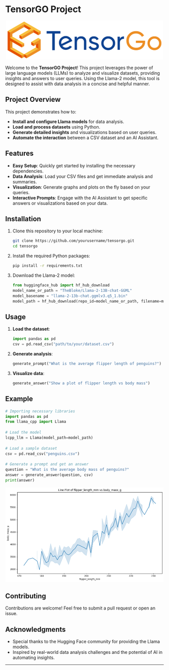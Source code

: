 # TensorGO Project

<p align="center">
<img src="TensorGo_Perfect.png" alt="Tensor-GO" width="500" height="124">
</p>

Welcome to the **TensorGO Project**! This project leverages the power of large language models (LLMs) to analyze and visualize datasets, providing insights and answers to user queries. Using the Llama-2 model, this tool is designed to assist with data analysis in a concise and helpful manner.

## Project Overview

This project demonstrates how to:

- **Install and configure Llama models** for data analysis.
- **Load and process datasets** using Python.
- **Generate detailed insights** and visualizations based on user queries.
- **Automate the interaction** between a CSV dataset and an AI Assistant.

## Features

- **Easy Setup**: Quickly get started by installing the necessary dependencies.
- **Data Analysis**: Load your CSV files and get immediate analysis and summaries.
- **Visualization**: Generate graphs and plots on the fly based on your queries.
- **Interactive Prompts**: Engage with the AI Assistant to get specific answers or visualizations based on your data.

## Installation

1. Clone this repository to your local machine:
    ```sh
    git clone https://github.com/yourusername/tensorgo.git
    cd tensorgo
    ```

2. Install the required Python packages:
    ```sh
    pip install -r requirements.txt
    ```

3. Download the Llama-2 model:
    ```python
    from huggingface_hub import hf_hub_download
    model_name_or_path = "TheBloke/Llama-2-13B-chat-GGML"
    model_basename = "llama-2-13b-chat.ggmlv3.q5_1.bin"
    model_path = hf_hub_download(repo_id=model_name_or_path, filename=model_basename)
    ```

## Usage

1. **Load the dataset**:
    ```python
    import pandas as pd
    csv = pd.read_csv("path/to/your/dataset.csv")
    ```

2. **Generate analysis**:
    ```python
    generate_prompt("What is the average flipper length of penguins?")
    ```

3. **Visualize data**:
    ```python
    generate_answer("Show a plot of flipper length vs body mass")
    ```

## Example

```python
# Importing necessary libraries
import pandas as pd
from llama_cpp import Llama

# Load the model
lcpp_llm = Llama(model_path=model_path)

# Load a sample dataset
csv = pd.read_csv("penguins.csv")

# Generate a prompt and get an answer
question = "What is the average body mass of penguins?"
answer = generate_answer(question, csv)
print(answer)
```

![Example Visualization](plot.png)

## Contributing

Contributions are welcome! Feel free to submit a pull request or open an issue.

## Acknowledgments

- Special thanks to the Hugging Face community for providing the Llama models.
- Inspired by real-world data analysis challenges and the potential of AI in automating insights.

--- 




